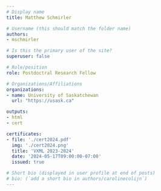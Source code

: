 ```yaml
---
# Display name
title: Matthew Schmirler

# Username (this should match the folder name)
authors:
- mschmirler

# Is this the primary user of the site?
superuser: false

# Role/position
role: Postdoctral Research Fellow

# Organizations/Affiliations
organizations:
- name: University of Saskatchewan
  url: "https://usask.ca"

outputs:
- html
- cert

certificates:
- file: './cert2024.pdf'
  img: './cert2024.png'
  title: 'VXML 2023-2024'
  date: '2024-05-17T09:00:00-07:00'
  issued: true

# Short bio (displayed in user profile at end of posts)
# bio: (`add a short bio in authors/carolinecolijn`)
---
```

